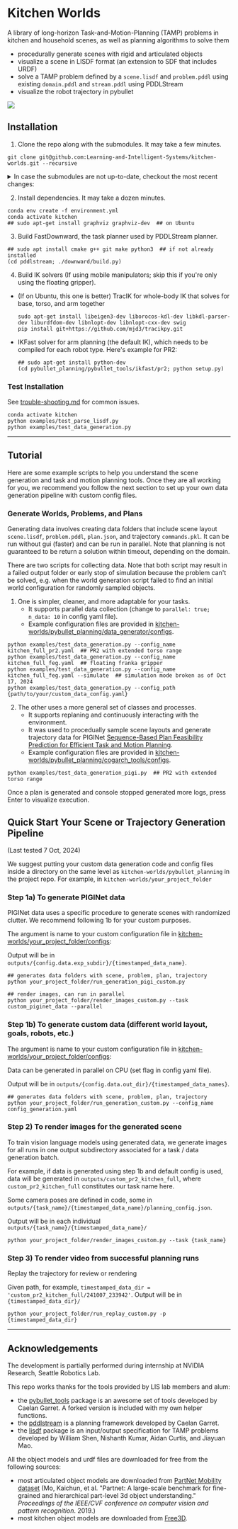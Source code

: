 # Kitchen Worlds

A library of long-horizon Task-and-Motion-Planning (TAMP) problems in kitchen and household scenes, as well as planning algorithms to solve them

- procedurally generate scenes with rigid and articulated objects
- visualize a scene in LISDF format (an extension to SDF that includes URDF)
- solve a TAMP problem defined by a `scene.lisdf` and `problem.pddl` using existing `domain.pddl` and `stream.pddl` using PDDLStream
- visualize the robot trajectory in pybullet

<img src="gifs/demo-cabbage.gif"></img>

<!--
<video autoplay loop muted playsinline width=100%>
  <source src="mp4/demo-cabbage.mp4" type="video/mp4">
</video>

<table class="multicol tightframes">
<tr>
<td width="33%">

<img src="imgs/demo-cabbage-1.png"></img>

</td>
<td width="33%">

<img src="imgs/demo-cabbage-2.png"></img>

</td>
<td width="33%">

<img src="imgs/demo-cabbage-4.png"></img>

</td>
</tr>
</table>
-->

## Installation

1. Clone the repo along with the submodules. It may take a few minutes. 

```shell
git clone git@github.com:Learning-and-Intelligent-Systems/kitchen-worlds.git --recursive
```

<details close>
<summary>In case the submodules are not up-to-date, checkout the most recent changes:
</summary>

<pre>
(cd pybullet_planning; git checkout master; git pull); \
  (cd pddlstream; git checkout caelan/diverse); \
  (cd assets/models; git checkout main); 
</pre>

</details>

2. Install dependencies. It may take a dozen minutes.
<!-- 
Install [graphviz](https://pygraphviz.github.io/documentation/latest/install.html).
-->
```shell
conda env create -f environment.yml
conda activate kitchen
## sudo apt-get install graphviz graphviz-dev  ## on Ubuntu
```

3. Build FastDownward, the task planner used by PDDLStream planner.
<!--
It has pre-requisites of cmake, first download the source tar from [site](https://cmake.org/download/).

<details close>
<summary>Expand Instructions Code</summary>

<pre>
sudo apt-get install build-essential libssl-dev
cd ~/Downloads
tar -zxvf cmake-3.31.0-rc1.tar.gz
cd cmake-3.31.0-rc1
./bootstrap
make
sudo make install
cmake --version
</pre>

</details>
-->
    

```shell
## sudo apt install cmake g++ git make python3  ## if not already installed
(cd pddlstream; ./downward/build.py)
```

4. Build IK solvers (If using mobile manipulators; skip this if you're only using the floating gripper).

* (If on Ubuntu, this one is better) TracIK for whole-body IK that solves for base, torso, and arm together

    ```shell
    sudo apt-get install libeigen3-dev liborocos-kdl-dev libkdl-parser-dev liburdfdom-dev libnlopt-dev libnlopt-cxx-dev swig
    pip install git+https://github.com/mjd3/tracikpy.git
    ```

* IKFast solver for arm planning (the default IK), which needs to be compiled for each robot type. Here's example for PR2:

    ```shell
    ## sudo apt-get install python-dev
    (cd pybullet_planning/pybullet_tools/ikfast/pr2; python setup.py)
    ```


### Test Installation

See [trouble-shooting.md](pybullet_planning/trouble-shooting.md) for common issues.

```shell 
conda activate kitchen
python examples/test_parse_lisdf.py
python examples/test_data_generation.py
```

---

## Tutorial

Here are some example scripts to help you understand the scene generation and task and motion planning tools. Once they are all working for you, we recommend you follow the next section to set up your own data generation pipeline with custom config files.

### Generate Worlds, Problems, and Plans

Generating data involves creating data folders that include scene layout `scene.lisdf`, `problem.pddl`, `plan.json`, and trajectory `commands.pkl`. It can be run without gui (faster) and can be run in parallel. Note that planning is not guaranteed to be return a solution within timeout, depending on the domain.

There are two scripts for collecting data. Note that both script may result in a failed output folder or early stop of simulation because the problem can't be solved, e.g. when the world generation script failed to find an initial world configuration for randomly sampled objects.

1) One is simpler, cleaner, and more adaptable for your tasks.    
   * It supports parallel data collection (change to `parallel: true; n_data: 10` in config yaml file).
   * Example configuration files are provided in [kitchen-worlds/pybullet_planning/data_generator/configs](https://github.com/zt-yang/pybullet_planning/blob/master/data_generator/configs/kitchen_full_feg.yaml).

```shell
python examples/test_data_generation.py --config_name kitchen_full_pr2.yaml  ## PR2 with extended torso range
python examples/test_data_generation.py --config_name kitchen_full_feg.yaml  ## floating franka gripper
python examples/test_data_generation.py --config_name kitchen_full_feg.yaml --simulate  ## simulation mode broken as of Oct 17, 2024
python examples/test_data_generation.py --config_path {path/to/your/custom_data_config.yaml}
```

2) The other uses a more general set of classes and processes. 
   * It supports replaning and continuously interacting with the environment. 
   * It was used to procedually sample scene layouts and generate trajectory data for PIGINet [Sequence-Based Plan Feasibility Prediction for Efficient Task and Motion Planning](https://piginet.github.io/). 
   * Example configuration files are provided in [kitchen-worlds/pybullet_planning/cogarch_tools/configs](https://github.com/zt-yang/pybullet_planning/blob/master/cogarch_tools/configs/config_pigi.yaml).

```shell
python examples/test_data_generation_pigi.py  ## PR2 with extended torso range
```

Once a plan is generated and console stopped generated more logs, press Enter to visualize execution.

<!--
The outputs from both scripts will be one or multiple data folders that you can use as input to scripts for rendering images and videos described in the next section.

For example, a path may be `/home/yang/Documents/kitchen-worlds/outputs/test_feg_kitchen_mini/230214_205947`. You may also use the parent folder name `test_feg_kitchen_mini` as input to process all data folders for that task.

### Generate Images and Videos

Render images from camera poses given in `planning_config.json` of the data folders, which originates from the `camera_poses` field of data generation config files. The output images will be in their original data folders.

```shell
python examples/test_image_generation.py --task {path/to/your/task_name/data_dir}
python examples/test_image_generation.py --path {task_name}
```

Replay the generated trajectory in a given data path. Example configuration files are provided in [kitchen-worlds/pybullet_planning/pigi_tools/configs](https://github.com/zt-yang/pybullet_planning/blob/master/pigi_tools/configs/replay_rss.yaml). You can modify the options in config file to generate mp4, jpg, and gif.

```shell
python examples/test_replay_pigi_data.py --name replay_rss.yaml
python examples/test_replay_pigi_data.py --path {path/to/your/custom_replay_config.yaml}
```

### Customize Your Layout or Goals

Generate layout only:

```shell
python examples/test_world_builder.py -c kitchen_full_feg.yaml
```

-->

## Quick Start Your Scene or Trajectory Generation Pipeline

(Last tested 7 Oct, 2024)

We suggest putting your custom data generation code and config files inside a directory on the same level as `kitchen-worlds/pybullet_planning` in the project repo. For example, in `kitchen-worlds/your_project_folder`

### Step 1a) To generate PIGINet data

PIGINet data uses a specific procedure to generate scenes with randomized clutter. We recommend following 1b for your custom purposes.

The argument is name to your custom configuration file in [kitchen-worlds/your_project_folder/configs](https://github.com/Learning-and-Intelligent-Systems/kitchen-worlds/blob/master/your_project_folder/configs/config_generation_pigi.yaml):

Output will be in `outputs/{config.data.exp_subdir}/{timestamped_data_name}`.

```shell
## generates data folders with scene, problem, plan, trajectory
python your_project_folder/run_generation_pigi_custom.py

## render images, can run in parallel
python your_project_folder/render_images_custom.py --task custom_piginet_data --parallel
```

### Step 1b) To generate custom data (different world layout, goals, robots, etc.)

The argument is name to your custom configuration file in [kitchen-worlds/your_project_folder/configs](https://github.com/Learning-and-Intelligent-Systems/kitchen-worlds/blob/master/your_project_folder/configs/config_generation.yaml):

Data can be generated in parallel on CPU (set flag in config yaml file).

Output will be in `outputs/{config.data.out_dir}/{timestamped_data_names}`.

```shell
## generates data folders with scene, problem, plan, trajectory
python your_project_folder/run_generation_custom.py --config_name config_generation.yaml
```

### Step 2) To render images for the generated scene

To train vision language models using generated data, we generate images for all runs in one output subdirectory associated for a task / data generation batch. 

For example, if data is generated using step 1b and default config is used, data will be generated in `outputs/custom_pr2_kitchen_full`, where `custom_pr2_kitchen_full` constitutes our task name here.

Some camera poses are defined in code, some in `outputs/{task_name}/{timestamped_data_name}/planning_config.json`. 

Output will be in each individual `outputs/{task_name}/{timestamped_data_name}/`

```shell 
python your_project_folder/render_images_custom.py --task {task_name}
```

### Step 3) To render video from successful planning runs

Replay the trajectory for review or rendering

Given path, for example, `timestamped_data_dir = 'custom_pr2_kitchen_full/241007_233942'`. Output will be in `{timestamped_data_dir}/`

```shell
python your_project_folder/run_replay_custom.py -p {timestamped_data_dir}
```



---

## Acknowledgements

The development is partially performed during internship at NVIDIA Research, Seattle Robotics Lab.

This repo works thanks for the tools provided by LIS lab members and alum:

* the [pybullet_tools](https://github.com/caelan/pybullet-planning/tree/master/pybullet_tools) package is an awesome set of tools developed by Caelan Garret. A forked version is included with my own helper functions.
* the [pddlstream](https://github.com/caelan/pddlstream) is a planning framework developed by Caelan Garret.
* the [lisdf](https://github.com/Learning-and-Intelligent-Systems/lisdf) package is an input/output specification for TAMP problems developed by William Shen, Nishanth Kumar, Aidan Curtis, and Jiayuan Mao.

All the object models and urdf files are downloaded for free from the following sources:

* most articulated object models are downloaded from [PartNet Mobility dataset](https://sapien.ucsd.edu/browse) (Mo, Kaichun, et al. "Partnet: A large-scale benchmark for fine-grained and hierarchical part-level 3d object understanding." *Proceedings of the IEEE/CVF conference on computer vision and pattern recognition*. 2019.)
* most kitchen object models are downloaded from [Free3D](https://free3d.com/3d-models/food).

